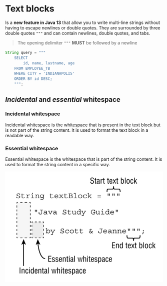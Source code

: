 # Text blocks

Is a **new feature in Java 13** that allow you to write multi-line strings without having to escape newlines or double quotes. They are surrounded by three double quotes `"""` and can contain newlines, double quotes, and tabs.

> The opening delimiter `"""` **MUST** be followed by a newline

```java
String query = """
    SELECT
        id, name, lastname, age
    FROM EMPLOYEE_TB
    WHERE CITY = 'INDIANAPOLIS'
    ORDER BY id DESC;
    """;
```

## *Incidental* and *essential* whitespace

### Incidental whitespace

Incidental whitespace is the whitespace that is present in the text block but is not part of the string content. It is used to format the text block in a readable way.

### Essential whitespace

Essential whitespace is the whitespace that is part of the string content. It is used to format the string content in a specific way.

![alt text](../assets/text-block.png)
